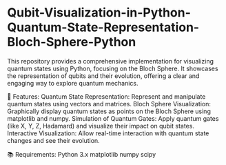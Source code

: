 # Qubit-Visualization-in-Python-Quantum-State-Representation-Bloch-Sphere-Python
This repository provides a comprehensive implementation for visualizing quantum states using Python, focusing on the Bloch Sphere. It showcases the representation of qubits and their evolution, offering a clear and engaging way to explore quantum mechanics.

🔧 Features:
Quantum State Representation: Represent and manipulate quantum states using vectors and matrices.
Bloch Sphere Visualization: Graphically display quantum states as points on the Bloch Sphere using matplotlib and numpy.
Simulation of Quantum Gates: Apply quantum gates (like X, Y, Z, Hadamard) and visualize their impact on qubit states.
Interactive Visualization: Allow real-time interaction with quantum state changes and see their evolution.

📚 Requirements:
Python 3.x
matplotlib
numpy
scipy
